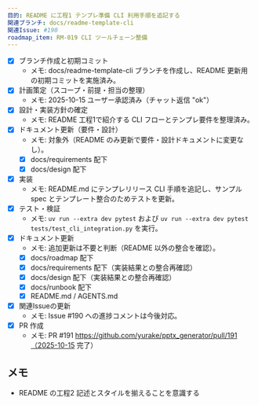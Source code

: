 ```yaml
---
目的: README に工程1 テンプレ準備 CLI 利用手順を追記する
関連ブランチ: docs/readme-template-cli
関連Issue: #190
roadmap_item: RM-019 CLI ツールチェーン整備
---
```


- [x] ブランチ作成と初期コミット
  - メモ: docs/readme-template-cli ブランチを作成し、README 更新用の初期コミットを実施済み。
- [x] 計画策定（スコープ・前提・担当の整理）
  - メモ: 2025-10-15 ユーザー承認済み（チャット返信 "ok"）
- [x] 設計・実装方針の確定
  - メモ: README 工程1で紹介する CLI フローとテンプレ要件を整理済み。
- [x] ドキュメント更新（要件・設計）
  - メモ: 対象外（README のみ更新で要件・設計ドキュメントに変更なし）。
  - [x] docs/requirements 配下
  - [x] docs/design 配下
- [x] 実装
  - メモ: README.md にテンプレリリース CLI 手順を追記し、サンプル spec とテンプレート整合のためテストを更新。
- [x] テスト・検証
  - メモ: `uv run --extra dev pytest` および `uv run --extra dev pytest tests/test_cli_integration.py` を実行。
- [x] ドキュメント更新
  - メモ: 追加更新は不要と判断（README 以外の整合を確認）。
  - [x] docs/roadmap 配下
  - [x] docs/requirements 配下（実装結果との整合再確認）
  - [x] docs/design 配下（実装結果との整合再確認）
  - [x] docs/runbook 配下
  - [x] README.md / AGENTS.md
- [x] 関連Issueの更新
  - メモ: Issue #190 への進捗コメントは今後対応。
- [x] PR 作成
  - メモ: PR #191 https://github.com/yurake/pptx_generator/pull/191（2025-10-15 完了）

## メモ
- README の工程2 記述とスタイルを揃えることを意識する
